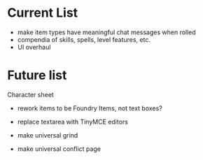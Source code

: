 # Current List
 - make item types have meaningful chat messages when rolled
 - compendia of skills, spells, level features, etc.
 - UI overhaul

# Future list
Character sheet
 - rework items to be Foundry Items, not text boxes?
 - replace textarea with TinyMCE editors

 
- make universal grind
- make universal conflict page